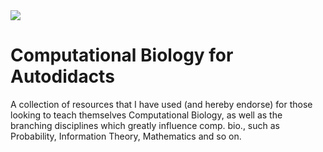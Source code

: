 <img src="https://images.unsplash.com/photo-1457369804613-52c61a468e7d?ixlib=rb-1.2.1&q=85&fm=jpg&crop=entropy&cs=srgb&w=4800" >

# Computational Biology for Autodidacts
A collection of resources that I have used (and hereby endorse) for those looking to teach themselves Computational Biology, as well as the branching disciplines which greatly influence comp. bio., such as Probability, Information Theory, Mathematics and so on.   

